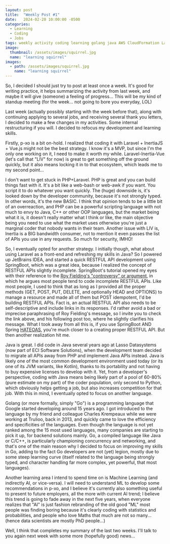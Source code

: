 ```yaml
---
layout: post
title:  "Weekly Post #1"
date:   2024-02-20 10:00:00 -0500
categories:
  - Learning
  - Coding
  - Jobs
tags: weekly activity coding learning golang java AWS CloudFormation Lambda
image:
  thumbnail: /assets/images/squirrel.jpg
  name: "learning squirrel"
images:
  - path: /assets/images/squirrel.jpg
    name: "learning squirrel"
---
```

So, I decided I should just try to post at least once a week. It's good for writing practice, it helps
summarizing the activity from last week, and maybe it will give (someone) a feeling of progress...
This will be my kind of standup meeting (for the week... not going to bore you everyday, LOL)

Last week (actually possibly starting with the week before that), along with continuing applying to several jobs, and receiving several thank you letters,
I decided to make a few changes in my activities. Some internal restructuring if you will. I decided
to refocus my development and learning skills.

Firstly, p-xo is a bit on-hold. I realized that coding it with Laravel + InertiaJS + Vue.js might not
be the best strategy. I know it's a MVP, but since I'm the only one working on it, I need to make it
worth my while. Laravel-Inertia-Vue (let's call that "LIV" for now) is great to get something off the ground
quickly, but it also means locking it in to that ecosystem, which leads me to my second point...

I don't want to get stuck in PHP+Laravel. PHP is great and you can build things fast with it. It's a
bit like a web-bash or web-awk if you want. You script it to do whatever you want quickly. The (huge)
downside is, it's looked down by the developer community, because it's not strongly typed. In other
words, it's the new BASIC. I think that opinion tends to be a little bit of an overreaction,
and PHP can be a powerful scripting language with not much to envy to Java, C++ or other OOP languages,
but the market being what it is, it doesn't really matter what I think or like, the main objective
being you need to use what the market uses otherwise you're just a marginal coder that nobody wants
in their team. Another issue with LIV is, Inertia is a BIG bandwidth consumer, not to mention it
even passes the list of APIs you use in any requests. So much for security, IMHO!

So, I eventually opted for another strategy. I initially though, what about using Laravel as a
front-end and refreshing my skills in Java? So I powered up JetBrains IDEA, and started a quick
RESTFUL API development using SpringBoot, which was a great idea, because I realized the concept of
RESTFUL APIs slightly incomplete. SpringBoot's tutorial opened my eyes with their reference to the [Roy Fielding's
"controversy" or argument](https://roy.gbiv.com/untangled/2008/rest-apis-must-be-hypertext-driven),
in which he argues most people tend to code incomplete RESTFUL APIs. Like most people, I used to
think that as long as I provided all the proper methods (GET, POST, PUT, DELETE,
and optionally HEAD and OPTIONS) to manage a resource and made all of them but POST idempotent, I'd
be building RESTFUL APIs. Fact is, an actual RESTFUL API also needs to be self-descriptive and include
links in its responses. I'd rather avoid a bad or imprecise paraphrasing of Roy Fielding's message, so I
invite you to check the link above, and his following post too, where he slightly clarifies his
message. What I took away from all this is, if you use SpringBoot AND Spring [HATEOAS](https://en.wikipedia.org/wiki/HATEOAS),
you're much closer to a creating proper RESTFUL API. But then another realization hit me.

Java is great. I did code in Java several years ago at Lasso Datasystems (now part of ECI Software Solutions),
when the development team decided to migrate all APIs away from PHP and implement Java APIs instead. Java
is likely one of the most common development environment used today (or its one of its JVM variants, like Kotlin), thanks to its portability and not
having to buy expensive licenses to develop with it. Yet, from a developer's perspective, coding with
Java means being likely part of a pool of 60-80% (pure estimate on my part) of the coder population, only
second to Python, which obviously helps getting a job, but also increases competition for that job. With
this in mind, I eventually opted to focus on another language.

Golang (or more formally, simply "Go") is a programming language that Google started developing around 15 years ago. I
got introduced to the language by my friend and colleague Charles Krempeaux while we were working at Trulioo,
back in 2013, and quickly came to love the efficiency and specificities of the languages. Even though the
language is not yet ranked among the 15 most used languages, many companies are starting to pick it up, for
backend solutions mainly. Go, a compiled language like Java or C/C++, is particularly championing concurrency and
networking, and that's one of the main reason why I decided to focus on improving my skills in Go, adding to
the fact Go developers are not (yet) legion, mostly due to some steep learning curve (itself related to
the language being strongly typed, and character handling far more complex, yet powerful, that most languages).

Another learning area I intend to spend time on is Machine Learning (and indirectly AI, or vice-versa). I will
need to understand ML to develop some recommendations in p-xo, and I believe it's currently also something
useful to present to future employers, all the more with current AI trend; I believe this trend is going to fade
away in the next five years, when everyone realizes that "AI" is just fashion rebranding of the old good "ML"
most people was finding boring because it's clearly coding with statistics and probabilities, and people who
love Maths that much are not so many... (hence data scientists are mostly PhD people...)

Well, I think that completes my summary of the last two weeks. I'll talk to you again next week with
some more (hopefully good) news...
